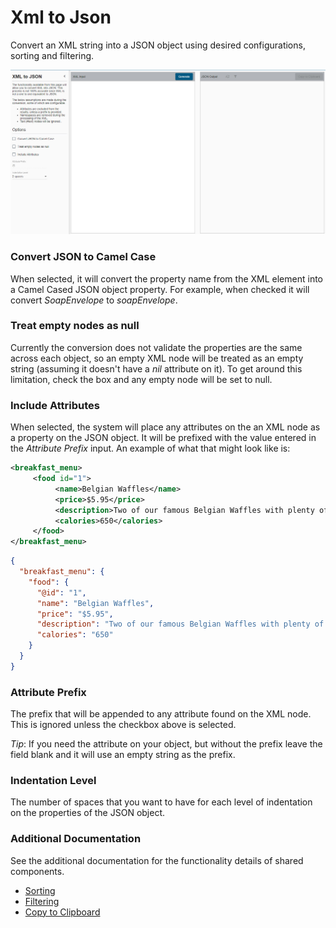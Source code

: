 # Xml to Json
Convert an XML string into a JSON object using desired configurations, sorting and filtering. 

![Xml to Json](../images/xml_to_json.jpg?raw=true) 

### Convert JSON to Camel Case
When selected, it will convert the property name from the XML element into a Camel Cased JSON object property.
For example, when checked it will convert *SoapEnvelope* to *soapEnvelope*.

### Treat empty nodes as null
Currently the conversion does not validate the properties are the same across each object, so an empty XML
node will be treated as an empty string (assuming it doesn't have a *nil* attribute on it). To get around
this limitation, check the box and any empty node will be set to null. 

### Include Attributes
When selected, the system will place any attributes on the an XML node as a property on the JSON object. It
will be prefixed with the value entered in the *Attribute Prefix* input. An example of what that might look
like is:

```xml
<breakfast_menu>
     <food id="1">
          <name>Belgian Waffles</name>
          <price>$5.95</price>
          <description>Two of our famous Belgian Waffles with plenty of real maple syrup</description>
          <calories>650</calories>
     </food>
</breakfast_menu>
```
```json
{
  "breakfast_menu": {
    "food": {
      "@id": "1",
      "name": "Belgian Waffles",
      "price": "$5.95",
      "description": "Two of our famous Belgian Waffles with plenty of real maple syrup",
      "calories": "650"
    }
  }
}
```

### Attribute Prefix
The prefix that will be appended to any attribute found on the XML node. This is ignored unless the checkbox
above is selected.

*Tip*: If you need the attribute on your object, but without the prefix leave the field blank and it will use
an empty string as the prefix.

### Indentation Level
The number of spaces that you want to have for each level of indentation on the properties of the JSON object.

### Additional Documentation
See the additional documentation for the functionality details of shared components.

* [Sorting](../json-sort/lss-json-sort.readme.md)
* [Filtering](../json-filter/lss-json-filter.readme.md)
* [Copy to Clipboard](../copy-to-clipboard/lss-copy-to-clipboard.readme.md)

